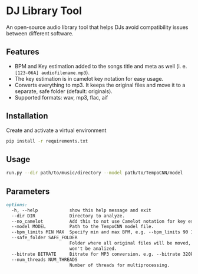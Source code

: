 # DJ Library Tool
An open-source audio library tool that helps DJs avoid compatibility issues between different software.

## Features
- BPM and Key estimation added to the songs title and meta as well (i. e. `[123-06A] audiofilename.mp3`).
- The key estimation is in camelot key notation for easy usage.
- Converts everything to mp3. It keeps the original files and move it to a separate, safe folder (default: originals).
- Supported formats: wav, mp3, flac, aif

## Installation
Create and activate a virtual environment

```bash
pip install -r requirements.txt
```

## Usage
```bash
run.py --dir path/to/music/directory --model path/to/TempoCNN/model
```

## Parameters
```md
options:
  -h, --help            show this help message and exit
  --dir DIR             Directory to analyze.
  --no_camelot          Add this to not use Camelot notation for key estimation.
  --model MODEL         Path to the TempoCNN model file.
  --bpm_limits MIN MAX  Specify min and max BPM, e.g. --bpm_limits 90 180
  --safe_folder SAFE_FOLDER
                        Folder where all original files will be moved, this
                        won't be analized.
  --bitrate BITRATE     Bitrate for MP3 conversion. e.g. --bitrate 320k
  --num_threads NUM_THREADS
                        Number of threads for multiprocessing.
```
